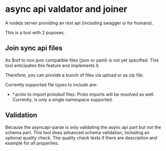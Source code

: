 # async api valdator and joiner

A nodejs server providing an rest api (including swagger ui for humans).

This is a tool with 2 puposes.

## Join sync api files

As $ref to non json compatible files (json or yaml) is not yet specified.
This tool anticipates this feature and implements it.

Therefore, you can provide a bunch of files via upload or as zip file.

Currently supported file types to include are:
- *.proto to import protobuf files. Proto imports will be resolved as well. Currently, is only a single namespace supported.

## Validation

Because the asyncapi-parse is only validating the async api part but not the schema part.
This tool does advanced schema validation, including an optional quality check.
The quality check tests if there are description and example for all properties.
